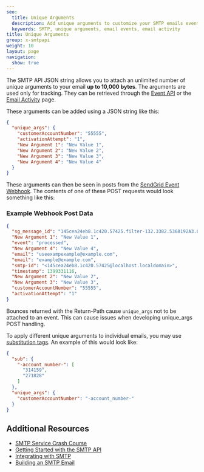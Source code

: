 ```yaml
---
seo:
  title: Unique Arguments
  description: Add unique arguments to customize your SMTP emails event tracking
  keywords: SMTP, unique arguments, email events, email activity
title: Unique Arguments
group: x-smtpapi
weight: 10
layout: page
navigation:
  show: true
---
```


The SMTP API JSON string allows you to attach an unlimited number of unique arguments to your email **up to 10,000 bytes**. The arguments are used only for tracking. They can be retrieved through the [Event API]({{root_url}}/for-developers/tracking-events/event/) or the [Email Activity]({{root_url}}/ui/analytics-and-reporting/email-activity-feed/) page.

These arguments can be added using a JSON string like this:

```json
{
  "unique_args": {
    "customerAccountNumber": "55555",
    "activationAttempt": "1",
    "New Argument 1": "New Value 1",
    "New Argument 2": "New Value 2",
    "New Argument 3": "New Value 3",
    "New Argument 4": "New Value 4"
  }
}
```

These arguments can then be seen in posts from the [SendGrid Event Webhook]({{root_url}}/for-developers/tracking-events/event/). The contents of one of these POST requests would look something like this:

### Example Webhook Post Data
```json
{
  "sg_message_id": "145cea24eb8.1c420.57425.filter-132.3382.5368192A3.0",
  "New Argument 1": "New Value 1",
  "event": "processed",
  "New Argument 4": "New Value 4",
  "email": "useexampexample@example.com",
  "email": "example@example.com",
  "smtp-id": "<145cea24eb8.1c420.57425@localhost.localdomain>",
  "timestamp": 1399331116,
  "New Argument 2": "New Value 2",
  "New Argument 3": "New Value 3",
  "customerAccountNumber": "55555",
  "activationAttempt": "1"
}
```

<call-out type="warning">

Bounces returned with the Return-Path cause `unique_args` not to be attached to an event. This can cause issues when developing unique_args POST handling.

</call-out>

To apply different unique arguments to individual emails, you may use [substitution tags]({{root_url}}/for-developers/sending-email/substitution-tags/). An example of this would look like:

```json
{
  "sub": {
    "-account_number-": [
      "314159",
      "271828"
    ]
  },
  "unique_args": {
    "customerAccountNumber": "-account_number-"
  }
}
```

## 	Additional Resources

- [SMTP Service Crash Course](https://sendgrid.com/blog/smtp-service-crash-course/)
- [Getting Started with the SMTP API]({{root_url}}/for-developers/sending-email/getting-started-smtp/)
- [Integrating with SMTP]({{root_url}}/for-developers/sending-email/integrating-with-the-smtp-api/)
- [Building an SMTP Email]({{root_url}}/for-developers/sending-email/building-an-smtp-email/)
